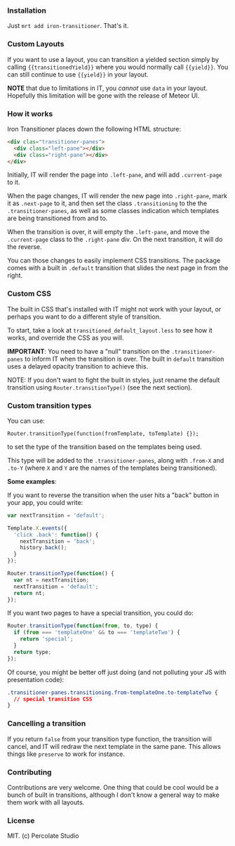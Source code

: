 ### Installation

Just `mrt add iron-transitioner`. That's it.

### Custom Layouts

If you want to use a layout, you can transition a yielded section simply by calling `{{transitionedYield}}` where you would normally call `{{yield}}`. You can still continue to use `{{yield}}` in your layout.

**NOTE** that due to limitations in IT, you *cannot* use `data` in your layout. Hopefully this limitation will be gone with the release of Meteor UI.

### How it works

Iron Transitioner places down the following HTML structure:

```html
<div clas="transitioner-panes">
  <div class="left-pane"></div>
  <div class="right-pane"></div>
</div>
```

Initially, IT will render the page into `.left-pane`, and will add `.current-page` to it.

When the page changes, IT will render the new page into `.right-pane`, mark it as `.next-page` to it, and then set the class `.transitioning` to the the `.transitioner-panes`, as well as some classes indication which templates are being transitioned from and to.

When the transition is over, it will empty the `.left-pane`, and move the `.current-page` class to the `.right-pane` div. On the next transition, it will do the reverse.

You can those changes to easily implement CSS transitions. The package comes with a built in `.default` transition that slides the next page in from the right.

### Custom CSS

The built in CSS that's installed with IT might not work with your layout, or perhaps you want to do a different style of transition.

To start, take a look at `transitioned_default_layout.less` to see how it works, and override the CSS as you will.

**IMPORTANT**: You need to have a "null" transition on the `.transitioner-panes` to inform IT when the transition is over. The built in `default` transition uses a delayed opacity transition to achieve this.

NOTE: If you don't want to fight the built in styles, just rename the default transition using `Router.transitionType()` (see the next section).

### Custom transition types

You can use:

```
Router.transitionType(function(fromTemplate, toTemplate) {});
```

to set the type of the transition based on the templates being used.

This type will be added to the `.transitioner-panes`, along with `.from-X` and `.to-Y` (where `X` and `Y` are the names of the templates being transitioned).


**Some examples**:

If you want to reverse the transition when the user hits a "back" button in your app, you could write:

```js
var nextTransition = 'default';

Template.X.events({
  'click .back': function() {
    nextTransition = 'back';
    history.back();
  }
});

Router.transitionType(function() {
  var nt = nextTransition;
  nextTransition = 'default';
  return nt;
});
```

If you want two pages to have a special transition, you could do:
```js
Router.transitionType(function(from, to, type) {
  if (from === 'templateOne' && to === 'templateTwo') {
    return 'special';
  }
  return type;
});
```

Of course, you might be better off just doing (and not polluting your JS with presentation code):
```css
.transitioner-panes.transitioning.from-templateOne.to-templateTwo {
  // special transition CSS
}
```

### Cancelling a transition

If you return `false` from your transition type function, the transition will cancel, and IT will redraw the next template in the same pane. This allows things like `preserve` to work for instance.

### Contributing

Contributions are very welcome. One thing that could be cool would be a bunch of built in transitions, although I don't know a general way to make them work with all layouts.

### License 

MIT. (c) Percolate Studio